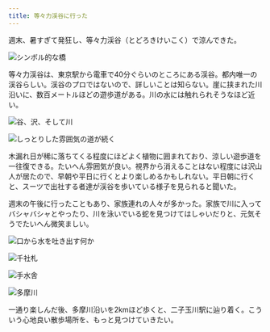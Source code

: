 ```yaml
---
title: 等々力渓谷に行った
---
```

週末、暑すぎて発狂し、等々力渓谷（とどろきけいこく）で涼んできた。

![](https://lh3.googleusercontent.com/vDv1sUsRAzK3mzxFbS1PM4ssj4udxAXTVR1n1_c3Tb9kIplJhhBpTp4fJwGkTgVGy8OsU9gsaEfSFyCQjEDQYIxA5VeDhfDQKVjHQH8e1ABdbAK9seglxnsHc5Zho_6CKqS2PRa31HF8kPZu_ERoid4 "シンボル的な橋")

等々力渓谷は、東京駅から電車で40分ぐらいのところにある渓谷。都内唯一の渓谷らしい。渓谷のプロではないので、詳しいことは知らない。崖に挟まれた川沿いに、数百メートルほどの遊歩道がある。川の水には触れられそうなほど近い。

![](https://lh5.googleusercontent.com/hc3nbZvokxH9zp4N6Gs2ZpbA7gZFrHkbgTy1BuEqMuZT-UxGpvfK9aVHYOIzsFe0-lkxVbz9113pWE4-tnx0ncmItxnVOVnEWDbf_pEkt5YwLvnXqST7UWxmqHXcxDtKhg07plALg5AXcgor2CWQMiU "谷、沢、そして川")

![](https://lh3.googleusercontent.com/HjL9OnSH85TX33aZ_u48ne5FJsVu7AThfd08q8MO83oHndkZ_PPBOcwLZ1r5EioAi1IUzhbcueJjKrUm4TkQuvsql-I1j6ZmoeFtRbgr79g5iyjtCOQU0z8ic9GaYycWPl5VLwWGXTyQ2dIZQdP8BTw "しっとりした雰囲気の道が続く")

木漏れ日が稀に落ちてくる程度にほどよく植物に囲まれており、涼しい遊歩道を一往復できる。たいへん雰囲気が良い。視界から消えることはない程度には沢山人が居たので、早朝や平日に行くとより楽しめるかもしれない。平日朝に行くと、スーツで出社する者達が渓谷を歩いている様子を見られると聞いた。

週末の午後に行ったこともあり、家族連れの人々が多かった。家族で川に入ってバシャバシャとやったり、川を泳いでいる蛇を見つけてはしゃいだりと、元気そうでたいへん微笑ましい。

![](https://lh4.googleusercontent.com/D1QRX_1ITSL0j3wEhuM2G3Sety4jfEL1LS_aO6WhjhwRObkr7ajjhjYWzlRQmzYs3ve_c13X5mwG_RHm4bENlM55SsUj04dCAdAs7XZiY4unfRIavLlyfsTE4VzZsOZ9d7vW-oCrb5yEn-DDbqOeA5E "口から水を吐き出す何か")

![](https://lh5.googleusercontent.com/TwEwetqaJmaIDqSjJsQva-eT6UWhKu9VoC4PXyf_klJG2FUNBDLmtl7v359jL0vauYaVCHjAer8ZvvpKguTE48Cz9jvLrrLi2-LGSxhNt18POP1WfMVsvwTI46T-pUxtjl0_-p-n9Li3k2PRymHyMvI "千社札")

![](https://lh5.googleusercontent.com/vNMmQ9eRUoVIt3nc15ifW-BI-zEYWFbvVywATpQflJMRc4CMwMfsCUhccMLEwVN5GCMHBn19hPLBEithj9d6lsR4q86OyqOnDz-SyxOvidzEE0qxsB-RnLBV4zjoeFYbgmrqo-Tg4EBN-26_TB7pZu0 "手水舎")

![](https://lh6.googleusercontent.com/HuxProeXupxxVA2tIL7CqhG_4qrHix3z94JWI4a6yJxbwmUHCKg2ZY9MKpqlbkEKdAJMIRiuMRb9K71j-1zVW7iD9FNuSWvT9xxSgLaMKlT8HlraVs1GQSjM9bIHNE0r3BWN6vwtwlZi5pyACeLXwnY "多摩川")

一通り楽しんだ後、多摩川沿いを2kmほど歩くと、二子玉川駅に辿り着く。こういう心地良い散歩場所を、もっと見つけていきたい。

